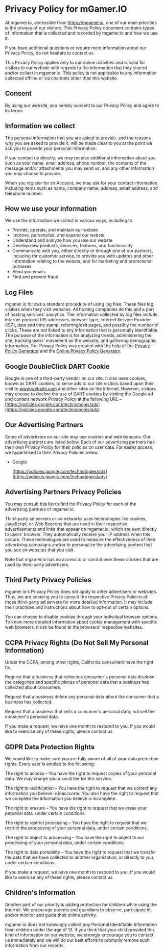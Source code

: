 Privacy Policy for mGamer.IO
============================

At mgamer.io, accessible from https://mgamer.io, one of our main
priorities is the privacy of our visitors. This Privacy Policy document
contains types of information that is collected and recorded by
mgamer.io and how we use it.

If you have additional questions or require more information about our
Privacy Policy, do not hesitate to contact us.

This Privacy Policy applies only to our online activities and is valid
for visitors to our website with regards to the information that they
shared and/or collect in mgamer.io. This policy is not applicable to any
information collected offline or via channels other than this website.

Consent
-------

By using our website, you hereby consent to our Privacy Policy and agree
to its terms.

Information we collect
----------------------

The personal information that you are asked to provide, and the reasons
why you are asked to provide it, will be made clear to you at the point
we ask you to provide your personal information.

If you contact us directly, we may receive additional information about
you such as your name, email address, phone number, the contents of the
message and/or attachments you may send us, and any other information
you may choose to provide.

When you register for an Account, we may ask for your contact
information, including items such as name, company name, address, email
address, and telephone number.

How we use your information
---------------------------

We use the information we collect in various ways, including to:

-   Provide, operate, and maintain our webste
-   Improve, personalize, and expand our webste
-   Understand and analyze how you use our webste
-   Develop new products, services, features, and functionality
-   Communicate with you, either directly or through one of our
    partners, including for customer service, to provide you with
    updates and other information relating to the webste, and for
    marketing and promotional purposes
-   Send you emails
-   Find and prevent fraud

Log Files
---------

mgamer.io follows a standard procedure of using log files. These files
log visitors when they visit websites. All hosting companies do this and
a part of hosting services' analytics. The information collected by log
files include internet protocol (IP) addresses, browser type, Internet
Service Provider (ISP), date and time stamp, referring/exit pages, and
possibly the number of clicks. These are not linked to any information
that is personally identifiable. The purpose of the information is for
analyzing trends, administering the site, tracking users' movement on
the website, and gathering demographic information. Our Privacy Policy
was created with the help of the [Privacy Policy
Generator](https://www.privacypolicygenerator.info) and the [Online
Privacy Policy
Generator](https://www.privacypolicyonline.com/privacy-policy-generator/).

Google DoubleClick DART Cookie
------------------------------

Google is one of a third-party vendor on our site. It also uses cookies,
known as DART cookies, to serve ads to our site visitors based upon
their visit to www.website.com and other sites on the internet. However,
visitors may choose to decline the use of DART cookies by visiting the
Google ad and content network Privacy Policy at the following URL –
[https://policies.google.com/technologies/ads](https://policies.google.com/technologies/ads)

Our Advertising Partners
------------------------

Some of advertisers on our site may use cookies and web beacons. Our
advertising partners are listed below. Each of our advertising partners
has their own Privacy Policy for their policies on user data. For easier
access, we hyperlinked to their Privacy Policies below.

-   Google

    [https://policies.google.com/technologies/ads](https://policies.google.com/technologies/ads)

Advertising Partners Privacy Policies
-------------------------------------

You may consult this list to find the Privacy Policy for each of the
advertising partners of mgamer.io.

Third-party ad servers or ad networks uses technologies like cookies,
JavaScript, or Web Beacons that are used in their respective
advertisements and links that appear on mgamer.io, which are sent
directly to users' browser. They automatically receive your IP address
when this occurs. These technologies are used to measure the
effectiveness of their advertising campaigns and/or to personalize the
advertising content that you see on websites that you visit.

Note that mgamer.io has no access to or control over these cookies that
are used by third-party advertisers.

Third Party Privacy Policies
----------------------------

mgamer.io's Privacy Policy does not apply to other advertisers or
websites. Thus, we are advising you to consult the respective Privacy
Policies of these third-party ad servers for more detailed information.
It may include their practices and instructions about how to opt-out of
certain options.

You can choose to disable cookies through your individual browser
options. To know more detailed information about cookie management with
specific web browsers, it can be found at the browsers' respective
websites.

CCPA Privacy Rights (Do Not Sell My Personal Information)
---------------------------------------------------------

Under the CCPA, among other rights, California consumers have the right
to:

Request that a business that collects a consumer's personal data
disclose the categories and specific pieces of personal data that a
business has collected about consumers.

Request that a business delete any personal data about the consumer that
a business has collected.

Request that a business that sells a consumer's personal data, not sell
the consumer's personal data.

If you make a request, we have one month to respond to you. If you would
like to exercise any of these rights, please contact us.

GDPR Data Protection Rights
---------------------------

We would like to make sure you are fully aware of all of your data
protection rights. Every user is entitled to the following:

The right to access – You have the right to request copies of your
personal data. We may charge you a small fee for this service.

The right to rectification – You have the right to request that we
correct any information you believe is inaccurate. You also have the
right to request that we complete the information you believe is
incomplete.

The right to erasure – You have the right to request that we erase your
personal data, under certain conditions.

The right to restrict processing – You have the right to request that we
restrict the processing of your personal data, under certain conditions.

The right to object to processing – You have the right to object to our
processing of your personal data, under certain conditions.

The right to data portability – You have the right to request that we
transfer the data that we have collected to another organization, or
directly to you, under certain conditions.

If you make a request, we have one month to respond to you. If you would
like to exercise any of these rights, please contact us.

Children's Information
----------------------

Another part of our priority is adding protection for children while
using the internet. We encourage parents and guardians to observe,
participate in, and/or monitor and guide their online activity.

mgamer.io does not knowingly collect any Personal Identifiable
Information from children under the age of 13. If you think that your
child provided this kind of information on our website, we strongly
encourage you to contact us immediately and we will do our best efforts
to promptly remove such information from our records.
